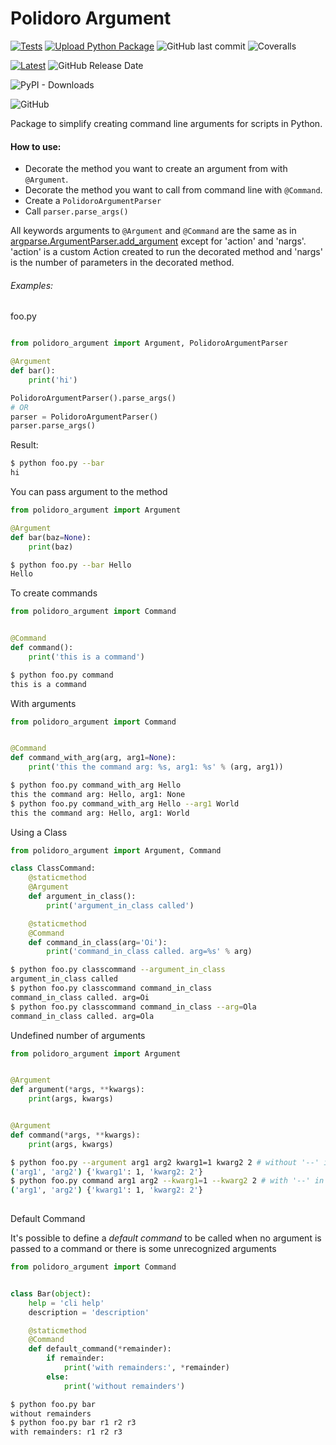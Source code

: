 # Polidoro Argument 
[![Tests](https://github.com/heitorpolidoro/polidoro-argument/actions/workflows/test.yml/badge.svg)](https://github.com/heitorpolidoro/polidoro-argument/actions/workflows/test.yml)
[![Upload Python Package](https://github.com/heitorpolidoro/polidoro-argument/actions/workflows/python-publish.yml/badge.svg)](https://github.com/heitorpolidoro/polidoro-argument/actions/workflows/python-publish.yml)
![GitHub last commit](https://img.shields.io/github/last-commit/heitorpolidoro/polidoro-argument)
![Coveralls](https://img.shields.io/coveralls/github/heitorpolidoro/polidoro-argument)

[![Latest](https://img.shields.io/github/release/heitorpolidoro/polidoro-argument.svg?label=latest)](https://github.com/heitorpolidoro/polidoro-argument/releases/latest)
![GitHub Release Date](https://img.shields.io/github/release-date/heitorpolidoro/polidoro-argument)


![PyPI - Downloads](https://img.shields.io/pypi/dm/polidoro-argument)

![GitHub](https://img.shields.io/github/license/heitorpolidoro/polidoro-argument)







Package to simplify creating command line arguments for scripts in Python.

#### How to use:

- Decorate the method you want to create an argument from with `@Argument`.
- Decorate the method you want to call from command line with `@Command`.
- Create a `PolidoroArgumentParser` 
- Call `parser.parse_args()`

All keywords arguments to `@Argument` and `@Command` are the same as in [argparse.ArgumentParser.add_argument](https://docs.python.org/3.7/library/argparse.html#the-add-argument-method) except for 'action' and 'nargs'.
'action' is a custom Action created to run the decorated method and 'nargs' is the number of parameters in the decorated method.

###### Examples:
foo.py
```python

from polidoro_argument import Argument, PolidoroArgumentParser

@Argument
def bar():
    print('hi')

PolidoroArgumentParser().parse_args()
# OR
parser = PolidoroArgumentParser()
parser.parse_args()
```
Result:
```bash
$ python foo.py --bar
hi 
```

You can pass argument to the method

```python
from polidoro_argument import Argument

@Argument
def bar(baz=None):
    print(baz)
```
```bash
$ python foo.py --bar Hello
Hello
```
To create commands

```python
from polidoro_argument import Command


@Command
def command():
    print('this is a command')
```
```bash
$ python foo.py command
this is a command
```
With arguments

```python
from polidoro_argument import Command


@Command
def command_with_arg(arg, arg1=None):
    print('this the command arg: %s, arg1: %s' % (arg, arg1))
```
```bash
$ python foo.py command_with_arg Hello
this the command arg: Hello, arg1: None
$ python foo.py command_with_arg Hello --arg1 World
this the command arg: Hello, arg1: World
```
Using a Class
```python
from polidoro_argument import Argument, Command

class ClassCommand:
    @staticmethod
    @Argument
    def argument_in_class():
        print('argument_in_class called')

    @staticmethod
    @Command
    def command_in_class(arg='Oi'):
        print('command_in_class called. arg=%s' % arg)
```
```bash
$ python foo.py classcommand --argument_in_class
argument_in_class called
$ python foo.py classcommand command_in_class
command_in_class called. arg=Oi
$ python foo.py classcommand command_in_class --arg=Ola
command_in_class called. arg=Ola
```
Undefined number of arguments

```python
from polidoro_argument import Argument


@Argument
def argument(*args, **kwargs):
    print(args, kwargs)


@Argument
def command(*args, **kwargs):
    print(args, kwargs)
```
```bash
$ python foo.py --argument arg1 arg2 kwarg1=1 kwarg2 2 # without '--' in kwargs
('arg1', 'arg2') {'kwarg1': 1, 'kwarg2: 2'}
$ python foo.py command arg1 arg2 --kwarg1=1 --kwarg2 2 # with '--' in kwargs
('arg1', 'arg2') {'kwarg1': 1, 'kwarg2: 2'} 
 
```
Default Command

It's possible to define a _default command_ to be called when no argument is passed to a command or there is some unrecognized arguments

```python
from polidoro_argument import Command


class Bar(object):
    help = 'cli help'
    description = 'description'

    @staticmethod
    @Command
    def default_command(*remainder):
        if remainder:
            print('with remainders:', *remainder)
        else:
            print('without remainders')
```
```bash
$ python foo.py bar
without remainders
$ python foo.py bar r1 r2 r3
with remainders: r1 r2 r3
```
